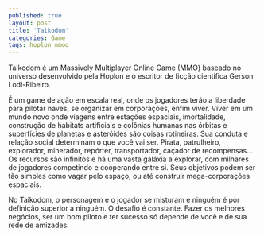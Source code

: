 ```yaml
---
published: true
layout: post
title: 'Taikodom'
categories: Game
tags: hoplon mmog
---
```

Taikodom &eacute; um Massively Multiplayer Online Game (MMO) baseado no universo desenvolvido pela Hoplon e o escritor de fic&ccedil;&atilde;o cient&iacute;fica Gerson Lodi-Ribeiro.




&Eacute; um game de a&ccedil;&atilde;o em escala real, onde os jogadores ter&atilde;o a liberdade para pilotar naves, se organizar em corpora&ccedil;&otilde;es, enfim viver. Viver em um mundo novo onde viagens entre esta&ccedil;&otilde;es espaciais, imortalidade, constru&ccedil;&atilde;o de habitats artificiais e col&ocirc;nias humanas nas &oacute;rbitas e superf&iacute;cies de planetas e aster&oacute;ides s&atilde;o coisas rotineiras. Sua conduta e rela&ccedil;&atilde;o social determinam o que voc&ecirc; vai ser. Pirata, patrulheiro, explorador, minerador, rep&oacute;rter, transportador, ca&ccedil;ador de recompensas... Os recursos s&atilde;o infinitos e h&aacute; uma vasta gal&aacute;xia a explorar, com milhares de jogadores competindo e cooperando entre si. Seus objetivos podem ser t&atilde;o simples como vagar pelo espa&ccedil;o, ou at&eacute; construir mega-corpora&ccedil;&otilde;es espaciais.







No Taikodom, o personagem e o jogador se misturam e ningu&eacute;m &eacute; por defini&ccedil;&atilde;o superior a ningu&eacute;m. O desafio &eacute; constante. Fazer os melhores neg&oacute;cios, ser um bom piloto e ter sucesso s&oacute; depende de voc&ecirc; e de sua rede de amizades.





